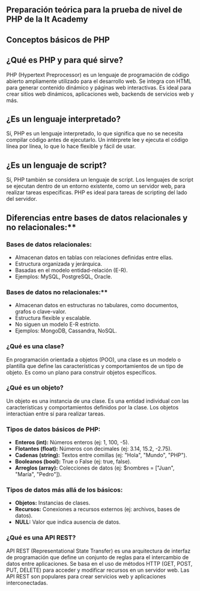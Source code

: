 ## Preparación teórica para la prueba de nivel de PHP de la It Academy

## Conceptos básicos de PHP

## ¿Qué es PHP y para qué sirve?

PHP (Hypertext Preprocessor) es un lenguaje de programación de código abierto ampliamente utilizado para el desarrollo web. Se integra con HTML para generar contenido dinámico y páginas web interactivas. Es ideal para crear sitios web dinámicos, aplicaciones web, backends de servicios web y más.

## ¿Es un lenguaje interpretado?

Sí, PHP es un lenguaje interpretado, lo que significa que no se necesita compilar código antes de ejecutarlo. Un intérprete lee y ejecuta el código línea por línea, lo que lo hace flexible y fácil de usar.

## ¿Es un lenguaje de script?

Sí, PHP también se considera un lenguaje de script. Los lenguajes de script se ejecutan dentro de un entorno existente, como un servidor web, para realizar tareas específicas. PHP es ideal para tareas de scripting del lado del servidor.

## Diferencias entre bases de datos relacionales y no relacionales:**

### Bases de datos relacionales:

* Almacenan datos en tablas con relaciones definidas entre ellas.
* Estructura organizada y jerárquica.
* Basadas en el modelo entidad-relación (E-R).
* Ejemplos: MySQL, PostgreSQL, Oracle.

### Bases de datos no relacionales:**

* Almacenan datos en estructuras no tabulares, como documentos, grafos o clave-valor.
* Estructura flexible y escalable.
* No siguen un modelo E-R estricto.
* Ejemplos: MongoDB, Cassandra, NoSQL.

### ¿Qué es una clase?

En programación orientada a objetos (POO), una clase es un modelo o plantilla que define las características y comportamientos de un tipo de objeto. Es como un plano para construir objetos específicos.

### ¿Qué es un objeto?

Un objeto es una instancia de una clase. Es una entidad individual con las características y comportamientos definidos por la clase. Los objetos interactúan entre sí para realizar tareas.

### Tipos de datos básicos de PHP:

* **Enteros (int):** Números enteros (ej: 1, 100, -5).
* **Flotantes (float):** Números con decimales (ej: 3.14, 15.2, -2.75).
* **Cadenas (string):** Textos entre comillas (ej: "Hola", "Mundo", "PHP").
* **Booleanos (bool):** True o False (ej: true, false).
* **Arreglos (array):** Colecciones de datos (ej: $nombres = ["Juan", "María", "Pedro"]).

### Tipos de datos más allá de los básicos:

* **Objetos:** Instancias de clases.
* **Recursos:** Conexiones a recursos externos (ej: archivos, bases de datos).
* **NULL:** Valor que indica ausencia de datos.

### ¿Qué es una API REST?

API REST (Representational State Transfer) es una arquitectura de interfaz de programación que define un conjunto de reglas para el intercambio de datos entre aplicaciones. Se basa en el uso de métodos HTTP (GET, POST, PUT, DELETE) para acceder y modificar recursos en un servidor web. Las API REST son populares para crear servicios web y aplicaciones interconectadas.
